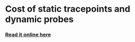 Cost of static tracepoints and dynamic probes
=============================================

### [Read it online here](http://nbviewer.ipython.org/urls/raw.github.com/aberlemont/notes-on-linux-and-performance/perf_cost_of_tracepoints_and_probes/cost_of_tracepoints_and_probes.ipynb)
